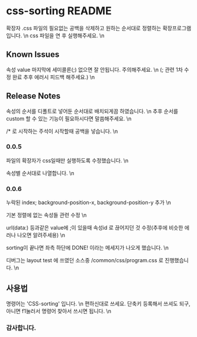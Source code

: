 # css-sorting README

확장자 .css 파일의 필요없는 공백을 삭제하고 원하는 순서대로 정렬하는 확장프로그램입니다. \n
css 파일을 연 후 실행해주세요. \n

## Known Issues

속성 value 마지막에 세미콜론(;) 없으면 잘 안됩니다. 주의해주세요. \n
(; 관련 1차 수정 완료 추후 에러시 피드백 해주세요.) \n

## Release Notes
속성의 순서를 디폴트로 넣어둔 순서대로 배치되게끔 하였습니다. \n
추후 순서를 custom 할 수 있는 기능이 필요하시다면 말씀해주세요. \n

/* 로 시작하는 주석이 시작할때 공백을 넣습니다. \n

### 0.0.5

파일의 확장자가 css일때만 실행하도록 수정했습니다. \n

속성별 순서대로 나열합니다. \n

### 0.0.6

누락된 index; background-position-x, background-position-y 추가 \n

기본 정렬에 없는 속성들 관련 수정 \n

url(data:) 등과같은 value에 ;이 있을때 속성id 로 끊어지던 것 수정(추후에 비슷한 에러나 나오면 알려주세용) \n

sorting이 끝나면 좌측 하단에 DONE! 이라는 메세지가 나오게 했습니다. \n

디버그는 layout test 에 쓰였던 소스중 /common/css/program.css 로 진행했습니다. \n

## 사용법

명령어는 'CSS-sorting' 입니다. \n
편하신대로 쓰세요. 단축키 등록해서 쓰셔도 되구, 아니면 f1눌러서 명령어 찾아서 쓰시면 됩니다. \n

### 감사합니다.
